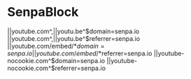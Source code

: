 # SenpaBlock
||youtube.com^,||youtu.be^$domain=senpa.io
||youtube.com^,||youtu.be^$referrer=senpa.io
||youtube.com/embed/*$domain=senpa.io
||youtube.com/embed/*$referrer=senpa.io
||youtube-nocookie.com^$domain=senpa.io
||youtube-nocookie.com^$referrer=senpa.io
